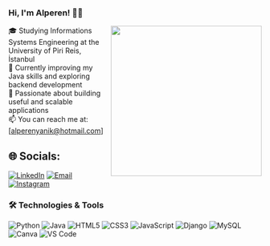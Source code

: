 ### Hi, I'm Alperen! 👋🏻

<img align="right" width="300" src="https://media1.giphy.com/media/v1.Y2lkPTc5MGI3NjExZTM3czJsbWw0aGlyeHEzcXFmM2Nyc2dhODNsamFhZGdseTJiN2UwbiZlcD12MV9pbnRlcm5hbF9naWZfYnlfaWQmY3Q9Zw/2IudUHdI075HL02Pkk/giphy.gif">

🎓 Studying Informations Systems Engineering at the University of Piri Reis, İstanbul<br/>
🌱 Currently improving my Java skills and exploring backend development<br/>
🚀 Passionate about building useful and scalable applications<br/>
📫 You can reach me at: [alperenyanik@hotmail.com]<br/>

## 🌐 Socials:

[![LinkedIn](https://img.shields.io/badge/LinkedIn-%230077B5?style=for-the-badge&logo=linkedin&logoColor=white)](https://www.linkedin.com/in/alperenyanık/)
[![Email](https://img.shields.io/badge/Email-D14836?style=for-the-badge&logo=gmail&logoColor=white)](mailto:alperenyanik@hotmail.com)
[![Instagram](https://img.shields.io/badge/Instagram-%23E4405F?style=for-the-badge&logo=instagram&logoColor=white)](https://www.instagram.com/alperenyanik_/)


### 🛠️ Technologies & Tools

![Python](https://img.shields.io/badge/python-3670A0?style=for-the-badge&logo=python&logoColor=ffdd54)
![Java](https://img.shields.io/badge/java-%23ED8B00.svg?style=for-the-badge&logo=openjdk&logoColor=white)
![HTML5](https://img.shields.io/badge/html5-%23E34F26.svg?style=for-the-badge&logo=html5&logoColor=white)
![CSS3](https://img.shields.io/badge/css3-%231572B6.svg?style=for-the-badge&logo=css3&logoColor=white)
![JavaScript](https://img.shields.io/badge/javascript-%23323330.svg?style=for-the-badge&logo=javascript&logoColor=%23F7DF1E)
![Django](https://img.shields.io/badge/django-%23092E20.svg?style=for-the-badge&logo=django&logoColor=white)
![MySQL](https://img.shields.io/badge/mysql-4479A1.svg?style=for-the-badge&logo=mysql&logoColor=white)
![Canva](https://img.shields.io/badge/Canva-%2300C4CC.svg?style=for-the-badge&logo=Canva&logoColor=white)
![VS Code](https://img.shields.io/badge/VSCode-007ACC?style=for-the-badge&logo=visual-studio-code&logoColor=white)
